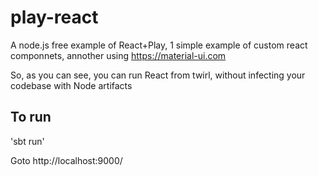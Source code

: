 # play-react

A node.js free example of React+Play, 1 simple example of custom react componnets, annother using https://material-ui.com

So, as you can see, you can run React from twirl, without infecting your codebase with Node artifacts

## To run

'sbt run'

Goto http://localhost:9000/
